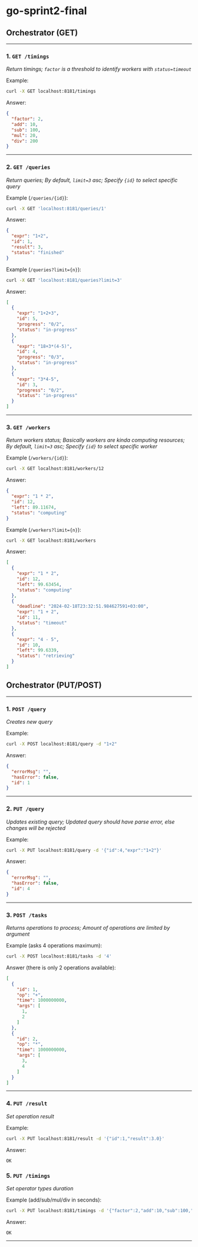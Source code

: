# go-sprint2-final

## Orchestrator (GET)

---

### 1. `GET /timings`

*Return timings; `factor` is a threshold to identify workers with `status=timeout`*

Example:

```bash
curl -X GET localhost:8181/timings
```

Answer:

```json
{
  "factor": 2,
  "add": 10,
  "sub": 100,
  "mul": 20,
  "div": 200
}
```

---

### 2. `GET /queries`

*Return queries; By default, `limit=3` asc; Specify `{id}` to select specific query*

Example (`/queries/{id}`):

```bash
curl -X GET 'localhost:8181/queries/1'
```

Answer:

```json
{
  "expr": "1+2",
  "id": 1,
  "result": 3,
  "status": "finished"
}
```

Example (`/queries?limit={n}`):

```bash
curl -X GET 'localhost:8181/queries?limit=3'
```

Answer:

```json
[
  {
    "expr": "1+2+3",
    "id": 5,
    "progress": "0/2",
    "status": "in-progress"
  },
  {
    "expr": "18+3*(4-5)",
    "id": 4,
    "progress": "0/3",
    "status": "in-progress"
  },
  {
    "expr": "3*4-5",
    "id": 3,
    "progress": "0/2",
    "status": "in-progress"
  }
]
```

---

### 3. `GET /workers`

*Return workers status; Basically workers are kinda computing resources; By default, `limit=3` asc; Specify `{id}` to
select specific worker*

Example (`/workers/{id}`):

```bash
curl -X GET localhost:8181/workers/12
```

Answer:

```json
{
  "expr": "1 * 2",
  "id": 12,
  "left": 89.11674,
  "status": "computing"
}
```

Example (`/workers?limit={n}`):

```bash
curl -X GET localhost:8181/workers
```

Answer:

```json
[
  {
    "expr": "1 * 2",
    "id": 12,
    "left": 99.63454,
    "status": "computing"
  },
  {
    "deadline": "2024-02-18T23:32:51.984627591+03:00",
    "expr": "1 + 2",
    "id": 11,
    "status": "timeout"
  },
  {
    "expr": "4 - 5",
    "id": 10,
    "left": 99.6339,
    "status": "retrieving"
  }
]
```

## Orchestrator (PUT/POST)

---

### 1. `POST /query`

*Creates new query*

Example:

```bash
curl -X POST localhost:8181/query -d "1+2"
```

Answer:

```json
{
  "errorMsg": "",
  "hasError": false,
  "id": 1
}
```

---

### 2. `PUT /query`

*Updates existing query; Updated query should have parse error, else changes will be rejected*

Example:

```bash
curl -X PUT localhost:8181/query -d '{"id":4,"expr":"1+2"}'
```

Answer:

```json
{
  "errorMsg": "",
  "hasError": false,
  "id": 4
}
```

---

### 3. `POST /tasks`

*Returns operations to process; Amount of operations are limited by argument*

Example (asks 4 operations maximum):

```bash
curl -X POST localhost:8181/tasks -d '4'
```

Answer (there is only 2 operations available):

```json
[
  {
    "id": 1,
    "op": "+",
    "time": 1000000000,
    "args": [
      1,
      2
    ]
  },
  {
    "id": 2,
    "op": "*",
    "time": 1000000000,
    "args": [
      3,
      4
    ]
  }
]
```

---

### 4. `PUT /result`

*Set operation result*

Example:

```bash
curl -X PUT localhost:8181/result -d '{"id":1,"result":3.0}'
```

Answer:

```
OK
```

### 5. `PUT /timings`

*Set operator types duration*

Example (add/sub/mul/div in seconds):

```bash
curl -X PUT localhost:8181/timings -d '{"factor":2,"add":10,"sub":100,"mul":20,"div":200}'
```

Answer:

```
OK
```

---
